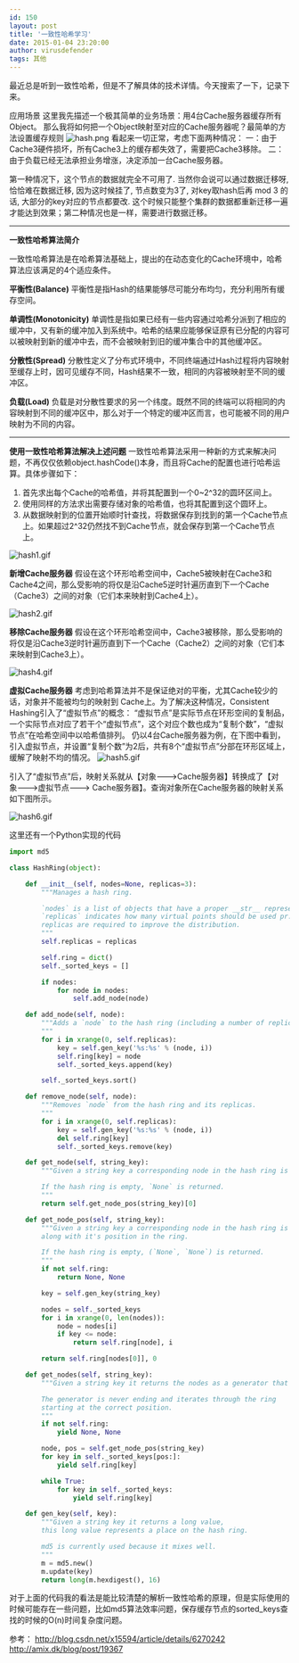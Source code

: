 ```yaml
---
id: 150
layout: post
title: '一致性哈希学习'
date: 2015-01-04 23:20:00
author: virusdefender
tags: 其他
---
```


最近总是听到一致性哈希，但是不了解具体的技术详情。今天搜索了一下，记录下来。

应用场景
这里我先描述一个极其简单的业务场景：用4台Cache服务器缓存所有Object。
那么我将如何把一个Object映射至对应的Cache服务器呢？最简单的方法设置缓存规则
![hash.png][1]
看起来一切正常，考虑下面两种情况：
一：由于Cache3硬件损坏，所有Cache3上的缓存都失效了，需要把Cache3移除。
二：由于负载已经无法承担业务增涨，决定添加一台Cache服务器。

第一种情况下，这个节点的数据就完全不可用了. 当然你会说可以通过数据迁移呀, 恰恰难在数据迁移, 因为这时候挂了, 节点数变为3了, 对key取hash后再 mod 3 的话, 大部分的key对应的节点都要改. 这个时候只能整个集群的数据都重新迁移一遍才能达到效果；第二种情况也是一样，需要进行数据迁移。


----------


**一致性哈希算法简介**

一致性哈希算法是在哈希算法基础上，提出的在动态变化的Cache环境中，哈希算法应该满足的4个适应条件。

**平衡性(Balance)**
平衡性是指Hash的结果能够尽可能分布均匀，充分利用所有缓存空间。

**单调性(Monotonicity)**
单调性是指如果已经有一些内容通过哈希分派到了相应的缓冲中，又有新的缓冲加入到系统中。哈希的结果应能够保证原有已分配的内容可以被映射到新的缓冲中去，而不会被映射到旧的缓冲集合中的其他缓冲区。

**分散性(Spread)**
分散性定义了分布式环境中，不同终端通过Hash过程将内容映射至缓存上时，因可见缓存不同，Hash结果不一致，相同的内容被映射至不同的缓冲区。

**负载(Load)**
负载是对分散性要求的另一个纬度。既然不同的终端可以将相同的内容映射到不同的缓冲区中，那么对于一个特定的缓冲区而言，也可能被不同的用户映射为不同的内容。


----------


**使用一致性哈希算法解决上述问题**
一致性哈希算法采用一种新的方式来解决问题，不再仅仅依赖object.hashCode()本身，而且将Cache的配置也进行哈希运算。具体步骤如下：

 1. 首先求出每个Cache的哈希值，并将其配置到一个0~2^32的圆环区间上。
 2. 使用同样的方法求出需要存储对象的哈希值，也将其配置到这个圆环上。
 3. 从数据映射到的位置开始顺时针查找，将数据保存到找到的第一个Cache节点上。如果超过2^32仍然找不到Cache节点，就会保存到第一个Cache节点上。

![hash1.gif][2]

**新增Cache服务器**
假设在这个环形哈希空间中，Cache5被映射在Cache3和Cache4之间，那么受影响的将仅是沿Cache5逆时针遍历直到下一个Cache（Cache3）之间的对象（它们本来映射到Cache4上）。

![hash2.gif][3]

**移除Cache服务器**
假设在这个环形哈希空间中，Cache3被移除，那么受影响的将仅是沿Cache3逆时针遍历直到下一个Cache（Cache2）之间的对象（它们本来映射到Cache3上）。

![hash4.gif][4]

**虚拟Cache服务器**
考虑到哈希算法并不是保证绝对的平衡，尤其Cache较少的话，对象并不能被均匀的映射到 Cache上。为了解决这种情况，Consistent Hashing引入了“虚拟节点”的概念： “虚拟节点”是实际节点在环形空间的复制品，一个实际节点对应了若干个“虚拟节点”，这个对应个数也成为“复制个数”，“虚拟节点”在哈希空间中以哈希值排列。
仍以4台Cache服务器为例，在下图中看到，引入虚拟节点，并设置“复制个数”为2后，共有8个“虚拟节点”分部在环形区域上，缓解了映射不均的情况。
![hash5.gif][5]

引入了“虚拟节点”后，映射关系就从【对象--->Cache服务器】转换成了【对象--->虚拟节点---> Cache服务器】。查询对象所在Cache服务器的映射关系如下图所示。

![hash6.gif][6]

这里还有一个Python实现的代码
```python
import md5

class HashRing(object):

    def __init__(self, nodes=None, replicas=3):
        """Manages a hash ring.

        `nodes` is a list of objects that have a proper __str__ representation.
        `replicas` indicates how many virtual points should be used pr. node,
        replicas are required to improve the distribution.
        """
        self.replicas = replicas

        self.ring = dict()
        self._sorted_keys = []

        if nodes:
            for node in nodes:
                self.add_node(node)

    def add_node(self, node):
        """Adds a `node` to the hash ring (including a number of replicas).
        """
        for i in xrange(0, self.replicas):
            key = self.gen_key('%s:%s' % (node, i))
            self.ring[key] = node
            self._sorted_keys.append(key)

        self._sorted_keys.sort()

    def remove_node(self, node):
        """Removes `node` from the hash ring and its replicas.
        """
        for i in xrange(0, self.replicas):
            key = self.gen_key('%s:%s' % (node, i))
            del self.ring[key]
            self._sorted_keys.remove(key)

    def get_node(self, string_key):
        """Given a string key a corresponding node in the hash ring is returned.

        If the hash ring is empty, `None` is returned.
        """
        return self.get_node_pos(string_key)[0]

    def get_node_pos(self, string_key):
        """Given a string key a corresponding node in the hash ring is returned
        along with it's position in the ring.

        If the hash ring is empty, (`None`, `None`) is returned.
        """
        if not self.ring:
            return None, None

        key = self.gen_key(string_key)

        nodes = self._sorted_keys
        for i in xrange(0, len(nodes)):
            node = nodes[i]
            if key <= node:
                return self.ring[node], i

        return self.ring[nodes[0]], 0

    def get_nodes(self, string_key):
        """Given a string key it returns the nodes as a generator that can hold the key.

        The generator is never ending and iterates through the ring
        starting at the correct position.
        """
        if not self.ring:
            yield None, None

        node, pos = self.get_node_pos(string_key)
        for key in self._sorted_keys[pos:]:
            yield self.ring[key]

        while True:
            for key in self._sorted_keys:
                yield self.ring[key]

    def gen_key(self, key):
        """Given a string key it returns a long value,
        this long value represents a place on the hash ring.

        md5 is currently used because it mixes well.
        """
        m = md5.new()
        m.update(key)
        return long(m.hexdigest(), 16)
```
对于上面的代码我的看法是能比较清楚的解析一致性哈希的原理，但是实际使用的时候可能存在一些问题，比如md5算法效率问题，保存缓存节点的sorted_keys查找的时候的O(n)时间复杂度问题。


参考：
http://blog.csdn.net/x15594/article/details/6270242
http://amix.dk/blog/post/19367


  [1]: http://storage.virusdefender.net/blog/images/150/1.png
  [2]: http://storage.virusdefender.net/blog/images/150/2.gif
  [3]: http://storage.virusdefender.net/blog/images/150/3.gif
  [4]: http://storage.virusdefender.net/blog/images/150/4.gif
  [5]: http://storage.virusdefender.net/blog/images/150/5.gif
  [6]: http://storage.virusdefender.net/blog/images/150/6.gif
